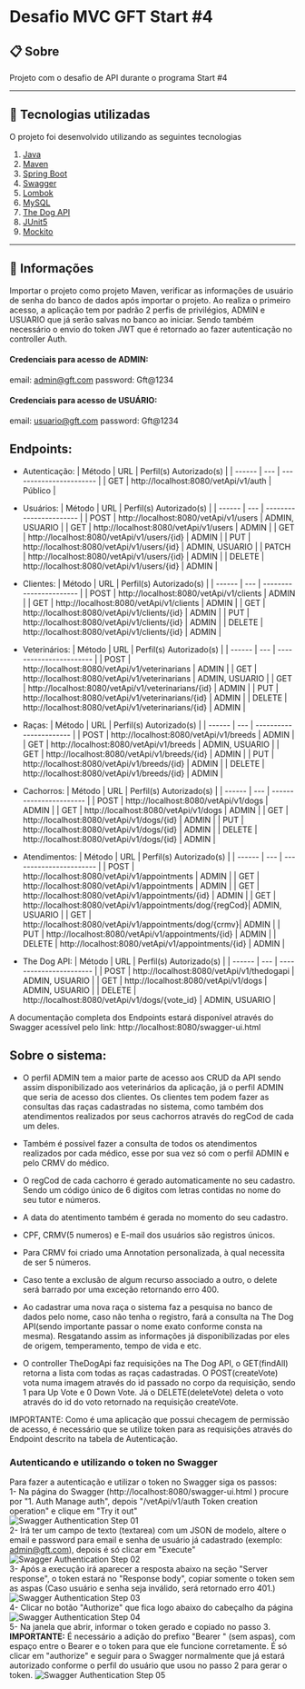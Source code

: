 ﻿# Desafio MVC GFT Start #4

## 📋  Sobre

Projeto com o desafio de API durante o programa Start #4

----------

## 🚀  Tecnologias utilizadas

O projeto foi desenvolvido utilizando as seguintes tecnologias


 1. [Java](https://www.java.com/pt-BR/)
 2. [Maven](https://maven.apache.org/)
 3. [Spring Boot](https://spring.io/projects/spring-boot)
 4. [Swagger](https://swagger.io/)
 5. [Lombok](https://projectlombok.org/)
 6. [MySQL](https://www.mysql.com/)
 7. [The Dog API](https://thedogapi.com/)
 8. [JUnit5](https://junit.org/junit5/docs/current/user-guide/)
 8. [Mockito](https://site.mockito.org/)

----------

## 📁 Informações

Importar o projeto como projeto Maven, verificar as informações de usuário de senha do banco de dados após importar o projeto. Ao realiza o primeiro acesso, a aplicação tem por padrão 2 perfis de privilégios, ADMIN e USUARIO que já serão salvas no banco ao iniciar. Sendo também necessário o envio do token JWT que é retornado ao fazer autenticação no controller Auth.
#### Credenciais para acesso de ADMIN:
email: admin@gft.com
password: Gft@1234

#### Credenciais para acesso de USUÁRIO:
email: usuario@gft.com
password: Gft@1234

## Endpoints:
- Autenticação: 
    | Método | URL                                        | Perfil(s) Autorizado(s) | 
    | ------ | ---                                        | ----------------------- |
    | GET    | http://localhost:8080/vetApi/v1/auth       | Público                 |

- Usuários:
    | Método | URL                                             | Perfil(s) Autorizado(s) | 
    | ------ | ---                                             | ----------------------- |
    | POST   | http://localhost:8080/vetApi/v1/users           | ADMIN, USUARIO          |
    | GET    | http://localhost:8080/vetApi/v1/users           | ADMIN                   |
    | GET    | http://localhost:8080/vetApi/v1/users/{id}      | ADMIN                   |
    | PUT    | http://localhost:8080/vetApi/v1/users/{id}      | ADMIN, USUARIO          |
    | PATCH  | http://localhost:8080/vetApi/v1/users/{id}      | ADMIN                   |
    | DELETE | http://localhost:8080/vetApi/v1/users/{id}      | ADMIN                   |

- Clientes:
    | Método | URL                                                 | Perfil(s) Autorizado(s) | 
    | ------ | ---                                                 | ----------------------- |
    | POST   | http://localhost:8080/vetApi/v1/clients             | ADMIN                   |
    | GET    | http://localhost:8080/vetApi/v1/clients             | ADMIN                   |
    | GET    | http://localhost:8080/vetApi/v1/clients/{id}        | ADMIN                   |
    | PUT    | http://localhost:8080/vetApi/v1/clients/{id}        | ADMIN                   |
    | DELETE | http://localhost:8080/vetApi/v1/clients/{id}        | ADMIN                   |

- Veterinários:
    | Método | URL                                                | Perfil(s) Autorizado(s) | 
    | ------ | ---                                                | ----------------------- |
    | POST   | http://localhost:8080/vetApi/v1/veterinarians      | ADMIN                   |
    | GET    | http://localhost:8080/vetApi/v1/veterinarians      | ADMIN, USUARIO          |
    | GET    | http://localhost:8080/vetApi/v1/veterinarians/{id} | ADMIN                   |
    | PUT    | http://localhost:8080/vetApi/v1/veterinarians/{id} | ADMIN                   |
    | DELETE | http://localhost:8080/vetApi/v1/veterinarians/{id} | ADMIN                   |

- Raças:
    | Método | URL                                                | Perfil(s) Autorizado(s) | 
    | ------ | ---                                                | ----------------------- |
    | POST   | http://localhost:8080/vetApi/v1/breeds             | ADMIN                   |
    | GET    | http://localhost:8080/vetApi/v1/breeds             | ADMIN, USUARIO          |
    | GET    | http://localhost:8080/vetApi/v1/breeds/{id}        | ADMIN                   |
    | PUT    | http://localhost:8080/vetApi/v1/breeds/{id}        | ADMIN                   |
    | DELETE | http://localhost:8080/vetApi/v1/breeds/{id}        | ADMIN                   |

- Cachorros:
    | Método | URL                                                | Perfil(s) Autorizado(s) | 
    | ------ | ---                                                | ----------------------- |
    | POST   | http://localhost:8080/vetApi/v1/dogs               | ADMIN                   |
    | GET    | http://localhost:8080/vetApi/v1/dogs               | ADMIN                   |
    | GET    | http://localhost:8080/vetApi/v1/dogs/{id}          | ADMIN                   |
    | PUT    | http://localhost:8080/vetApi/v1/dogs/{id}          | ADMIN                   |
    | DELETE | http://localhost:8080/vetApi/v1/dogs/{id}          | ADMIN                   |

- Atendimentos:
    | Método | URL                                                | Perfil(s) Autorizado(s) | 
    | ------ | ---                                                | ----------------------- |
    | POST   | http://localhost:8080/vetApi/v1/appointments       | ADMIN                   |
    | GET    | http://localhost:8080/vetApi/v1/appointments       | ADMIN                   |
    | GET    | http://localhost:8080/vetApi/v1/appointments/{id}  | ADMIN                   |
    | GET    | http://localhost:8080/vetApi/v1/appointments/dog/{regCod}| ADMIN, USUARIO                   |
     | GET    | http://localhost:8080/vetApi/v1/appointments/dog/{crmv}| ADMIN                   |
    | PUT    | http://localhost:8080/vetApi/v1/appointments/{id}  | ADMIN                   |
    | DELETE | http://localhost:8080/vetApi/v1/appointments/{id}  | ADMIN                   |

- The Dog API:
    | Método | URL                                                | Perfil(s) Autorizado(s) | 
    | ------ | ---                                                | ----------------------- |
    | POST   | http://localhost:8080/vetApi/v1/thedogapi               | ADMIN, USUARIO                   |
    | GET    | http://localhost:8080/vetApi/v1/dogs               | ADMIN, USUARIO                   |
    | DELETE | http://localhost:8080/vetApi/v1/dogs/{vote_id}          | ADMIN, USUARIO                   |


A documentação completa dos Endpoints estará disponível através do Swagger acessível pelo link: http://localhost:8080/swagger-ui.html  

## Sobre o sistema:
* O perfil ADMIN tem a maior parte de acesso aos CRUD da API sendo assim disponibilizado aos veterinários da aplicação, já o perfil ADMIN que seria de acesso dos clientes. Os clientes tem podem fazer as consultas das raças cadastradas no sistema, como também dos atendimentos realizados por seus cachorros através do regCod de cada um deles.


* Também é possível fazer a consulta de todos os atendimentos realizados por cada médico, esse por sua vez só com o perfil ADMIN e pelo CRMV do médico.

* O regCod de cada cachorro é gerado automaticamente no seu cadastro. Sendo um código único de 6 digitos com letras contidas no nome do seu tutor e números.

* A data do atentimento também é gerada no momento do seu cadastro.

* CPF, CRMV(5 numeros) e E-mail dos usuários são registros únicos.

* Para CRMV foi criado uma Annotation personalizada, à qual necessita de ser 5 números. 

* Caso tente a exclusão de algum recurso associado a outro, o delete será barrado por uma exceção retornando erro 400.

* Ao cadastrar uma nova raça o sistema faz a pesquisa no banco de dados pelo nome, caso não tenha o registro, fará a consulta na The Dog API(sendo importante passar o nome exato conforme consta na mesma). Resgatando assim as informações já disponibilizadas por eles de origem, temperamento, tempo de vida e etc.

* O controller TheDogApi faz requisições na The Dog API, o GET(findAll) retorna a lista com todas as raças cadastradas. O POST(createVote) vota numa imagem através do id passado no corpo da requisição, sendo 1 para Up Vote e 0 Down Vote. Já o DELETE(deleteVote) deleta o voto através do id do voto retornado na requisição createVote.


IMPORTANTE: Como é uma aplicação que possui checagem de permissão de acesso, é necessário que se utilize token para as requisições através do Endpoint descrito na tabela de Autenticação. 
### Autenticando e utilizando o token no Swagger
Para fazer a autenticação e utilizar o token no Swagger siga os passos:  
1- Na página do Swagger (http://localhost:8080/swagger-ui.html ) procure por "1. Auth Manage auth", depois "/vetApi/v1/auth
Token creation operation" e clique em "Try it out"  
![Swagger Authentication Step 01](docs/swagger_auth01.png?raw=true "Swagger Authentication Step 01")  
2- Irá ter um campo de texto (textarea) com um JSON de modelo, altere o email e password para email e senha de usuário já cadastrado (exemplo: admin@gft.com), depois é só clicar em "Execute"  
![Swagger Authentication Step 02](docs/swagger_auth02.png?raw=true "Swagger Authentication Step 02")  
3- Após a execução irá aparecer a resposta abaixo na seção "Server response", o token estará no "Response body", copiar somente o token sem as aspas (Caso usuário e senha seja inválido, será retornado erro 401.)  
![Swagger Authentication Step 03](docs/swagger_auth03.png?raw=true "Swagger Authentication Step 03")  
4- Clicar no botão "Authorize" que fica logo abaixo do cabeçalho da página  
![Swagger Authentication Step 04](docs/swagger_auth04.png?raw=true "Swagger Authentication Step 04")  
5- Na janela que abrir, informar o token gerado e copiado no passo 3.  
**IMPORTANTE:** É necessário a adição do prefixo "Bearer " (sem aspas), com espaço entre o Bearer e o token para que ele funcione corretamente. É só clicar em "authorize" e seguir para o Swagger normalmente que já estará autorizado conforme o perfil do usuário que usou no passo 2 para gerar o token. 
![Swagger Authentication Step 05](docs/swagger_auth05.png?raw=true "Swagger Authentication Step 05")  
